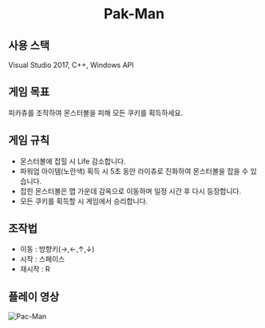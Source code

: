 <h1 align="center">Pak-Man</h1>

## 사용 스택
Visual Studio 2017, C++, Windows API

## 게임 목표
피카츄를 조작하여 몬스터볼을 피해 모든 쿠키를 획득하세요.

## 게임 규칙
- 몬스터볼에 잡힐 시 Life 감소합니다.
- 파워업 아이템(노란색) 획득 시 5초 동안 라이츄로 진화하여 몬스터볼을 잡을 수 있습니다.
- 잡힌 몬스터볼은 맵 가운데 감옥으로 이동하며 일정 시간 후 다시 등장합니다.
- 모든 쿠키를 획득할 시 게임에서 승리합니다.

## 조작법
- 이동 : 방향키(→,←,↑,↓)
- 시작 : 스페이스
- 재시작 : R

## 플레이 영상
![Pac-Man](https://user-images.githubusercontent.com/52817679/134818775-4d65e517-a519-4b21-b717-da3bfde1d0db.gif)
